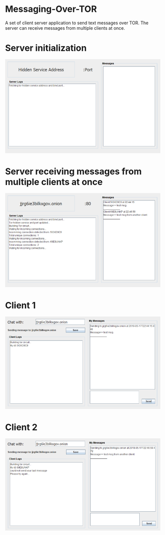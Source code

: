 # Messaging-Over-TOR
A set of client server application to send text messages over TOR. The server can receive messages from multiple clients at once.

# Server initialization 
![Alt text](/screenshots/YLDiNtl4Z8.png)

# Server receiving messages from multiple clients at once
![Alt text](/screenshots/yUwvrlNh9r.png)

# Client 1
![Alt text](/screenshots/VIqLQO5YjA.png)

# Client 2
![Alt text](/screenshots/VT1Db6qe9Z.png)
